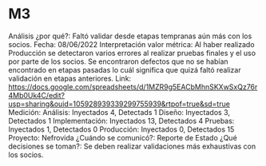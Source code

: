 # M3

Análisis ¿por qué?: Faltó validar desde etapas tempranas aún más con los socios.
Fecha: 08/06/2022
Interpretación valor métrica: Al haber realizado Producción se detectaron varios errores al realizar pruebas finales y el uso por parte de los socios. Se encontraron defectos que no se habían encontrado en etapas pasadas lo cuál significa que quizá faltó realizar validación en etapas anteriores.
Link: https://docs.google.com/spreadsheets/d/1MZR9g5EACbMhnSKXwSxQz76r4Mb0Uk4C/edit?usp=sharing&ouid=105928939339299755939&rtpof=true&sd=true
Medición: Análisis: Inyectados 4, Detectads 1
Diseño: Inyectados 3, Detectados 1
Implementación: Inyectados 13, Detectados 4
Pruebas: Inyectados 1, Detectados 0
Producción: Inyectados 0, Detectados 15
Proyecto: Nefrovida
¿Cuándo se comunicó?: Reporte de Estado
¿Qué decisiones se toman?: Se deben realizar validaciones más exhaustivas con los socios.